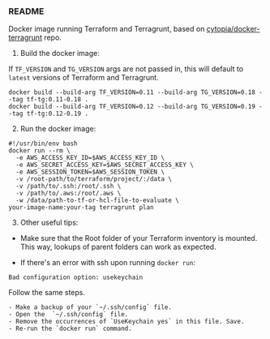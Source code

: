 ### README

Docker image running Terraform and Terragrunt, based on [cytopia/docker-terragrunt](https://github.com/cytopia/docker-terragrunt) repo.

1. Build the docker image:

If `TF_VERSION` and `TG_VERSION` args are not passed in, this will default to `latest` versions of Terraform and Terragrunt.

```
docker build --build-arg TF_VERSION=0.11 --build-arg TG_VERSION=0.18 --tag tf-tg:0.11-0.18 .
docker build --build-arg TF_VERSION=0.12 --build-arg TG_VERSION=0.19 --tag tf-tg:0.12-0.19 .
```

2. Run the docker image:

```
#!/usr/bin/env bash
docker run --rm \
  -e AWS_ACCESS_KEY_ID=$AWS_ACCESS_KEY_ID \
  -e AWS_SECRET_ACCESS_KEY=$AWS_SECRET_ACCESS_KEY \
  -e AWS_SESSION_TOKEN=$AWS_SESSION_TOKEN \
  -v /root-path/to/terraform/project/:/data \
  -v /path/to/.ssh:/root/.ssh \
  -v /path/to/.aws:/root/.aws \
  -w /data/path-to-tf-or-hcl-file-to-evaluate \
your-image-name:your-tag terragrunt plan
```

3. Other useful tips:

- Make sure that the Root folder of your Terraform inventory is mounted. This way, lookups of parent folders can work as expected.

- If there's an error with ssh upon running `docker run`:

```
Bad configuration option: usekeychain
```

Follow the same steps.

    - Make a backup of your `~/.ssh/config` file.
    - Open the  `~/.ssh/config` file.
    - Remove the occurrences of `UseKeychain yes` in this file. Save.
    - Re-run the `docker run` command.